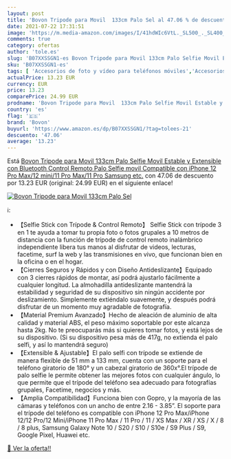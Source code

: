 ```yaml
---
layout: post
title: 'Bovon Tripode para Movil  133cm Palo Sel al 47.06 % de descuento'
date: 2021-07-22 17:31:51
image: 'https://m.media-amazon.com/images/I/41hdWIc6VtL._SL500_._SL400_.jpg'
comments: true
category: ofertas
author: 'tole.es'
slug: 'B07XXSSGN1-es Bovon Tripode para Movil 133cm Palo Selfie Movil Estable y...'
sku: 'B07XXSSGN1-es'
tags: [ 'Accesorios de foto y vídeo para teléfonos móviles','Accesorios para móviles','Comunicación móvil y accesorios','Electrónica','Trípodes para teléfonos móviles','bovon','iphone', ]
actualPrice: 13.23 EUR
currency: EUR
price: 13.23
comparePrice: 24.99 EUR
prodname: 'Bovon Tripode para Movil  133cm Palo Selfie Movil Estable y Extensible con Bluetooth Control Remoto  Palo Selfie movil Compatible con iPhone 12 Pro Max/12 mini/11 Pro Max/11 Pro  Samsung  etc.'
country: 'es'
flag: '🇪🇸'
brand: 'Bovon'
buyurl: 'https://www.amazon.es/dp/B07XXSSGN1/?tag=tolees-21'
descuento: '47.06'
average: '13.23'
---
```


Está [Bovon Tripode para Movil  133cm Palo Selfie Movil Estable y Extensible con Bluetooth Control Remoto  Palo Selfie movil Compatible con iPhone 12 Pro Max/12 mini/11 Pro Max/11 Pro  Samsung  etc.](https://www.amazon.es/dp/B07XXSSGN1/?tag=tolees-21) con 47.06 de descuento por 13.23 EUR (original: 24.99 EUR) en el siguiente enlace!

[![Bovon Tripode para Movil  133cm Palo Sel](https://m.media-amazon.com/images/I/41hdWIc6VtL._SL500_._SL400_.jpg)](https://www.amazon.es/dp/B07XXSSGN1/?tag=tolees-21)

ℹ️:

- 【Selfie Stick con Trípode & Control Remoto】 Selfie Stick con trípode 3 en 1 te ayuda a tomar tu propia foto o fotos grupales a 10 metros de distancia con la función de trípode de control remoto inalámbrico independiente libera tus manos al disfrutar de videos, lecturas, facetime, surf la web y las transmisiones en vivo, que funcionan bien en la oficina o en el hogar.
- 【Cierres Seguros y Rápidos y con Diseño Antideslizante】Equipado con 3 cierres rápidos de montar, así podrá ajustarlo fácilmente a cualquier longitud. La almohadilla antideslizante mantendrá la estabilidad y seguridad de su dispositivo sin ningún accidente por deslizamiento. Simplemente extiéndalo suavemente, y después podrá disfrutar de un momento muy agradable de fotografía.
- 【Material Premium Avanzado】Hecho de aleación de aluminio de alta calidad y material ABS, el peso máximo soportable por este alcanza hasta 2kg. No te preocuparás más si quieres tomar fotos, y está lejos de su dispositivo. (Si su dispositivo pesa más de 417g, no extienda el palo selfi, y así lo mantendrá seguro)
- 【Extensible & Ajustable】El palo selfi con trípode se extiende de manera flexible de 51 mm a 133 mm, cuenta con un soporte para el teléfono giratorio de 180° y un cabezal giratorio de 360x°.El trípode de palo selfie le permite obtener las mejores fotos con cualquier ángulo, lo que permite que el trípode del teléfono sea adecuado para fotografías grupales, Facetime, negocios y más.
- 【Amplia Compatibilidad】Funciona bien con Gopro, y la mayoría de las cámaras y teléfonos con un ancho de entre 2.16 - 3.85”. El soporte para el trípode del teléfono es compatible con iPhone 12 Pro Max/iPhone 12/12 Pro/12 Mini/iPhone 11 Pro Max / 11 Pro / 11 / XS Max / XR / XS / X / 8 / 8 plus, Samsung Galaxy Note 10 / S20 / S10 / S10e / S9 Plus / S9, Google Pixel, Huawei etc.

[🛒 Ver la oferta!!](https://www.amazon.es/dp/B07XXSSGN1/?tag=tolees-21)
